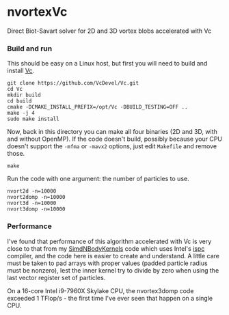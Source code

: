 # nvortexVc
Direct Biot-Savart solver for 2D and 3D vortex blobs accelerated with Vc

### Build and run
This should be easy on a Linux host, but first you will need to build and install [Vc](https://github.com/VcDevel/Vc).

    git clone https://github.com/VcDevel/Vc.git
    cd Vc
    mkdir build
    cd build
    cmake -DCMAKE_INSTALL_PREFIX=/opt/Vc -DBUILD_TESTING=OFF ..
    make -j 4
    sudo make install

Now, back in this directory you can make all four binaries (2D and 3D, with and without OpenMP).  If the code doesn't build, possibly because your CPU doesn't support the `-mfma` or `-mavx2` options, just edit `Makefile` and remove those.

    make

Run the code with one argument: the number of particles to use.

    nvort2d -n=10000
    nvort2domp -n=10000
    nvort3d -n=10000
    nvort3domp -n=10000

### Performance
I've found that performance of this algorithm accelerated with Vc is very close to that from my [SimdNBodyKernels](https://github.com/markstock/SimdNBodyKernels) code which uses Intel's [ispc](https://github.com/ispc/ispc/) compiler, and the code here is easier to create and understand. A little care must be taken to pad arrays with proper values (padded particle radius must be nonzero), lest the inner kernel try to divide by zero when using the last vector register set of particles.

On a 16-core Intel i9-7960X Skylake CPU, the nvortex3domp code exceeded 1 TFlop/s - the first time I've ever seen that happen on a single CPU.

